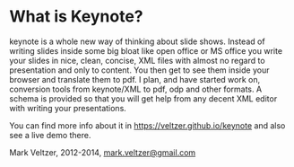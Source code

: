 What is Keynote?
================
keynote is a whole new way of thinking about slide shows.
Instead of writing slides inside some big bloat like open office
or MS office you write your slides in nice, clean, concise, XML files with
almost no regard to presentation and only to content.
You then get to see them inside your browser and translate them to pdf.
I plan, and have started work on, conversion tools from keynote/XML
to pdf, odp and other formats.
A schema is provided so that you will get help from any decent XML
editor with writing your presentations.

You can find more info about it in https://veltzer.github.io/keynote and also
see a live demo there.

Mark Veltzer, 2012-2014, mark.veltzer@gmail.com
